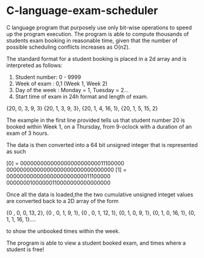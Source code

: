 # C-language-exam-scheduler
C language program that purposely use only bit-wise operations to speed up the program execution. The program is able to compute thousands of students exam booking in reasonable time, given that the number of possible scheduling conflicts increases as O(n2).

The standard format for a student booking is placed in a 2d array and is interpreted as follows:

1. Student number: 0 - 9999
2. Week of exam : 0,1 (Week 1, Week 2)
3. Day of the week : Monday = 1, Tuesday = 2...
4. Start time of exam in 24h format and length of exam.

{20, 0, 3, 9, 3}
{20, 1, 3, 9, 3},
{20, 1, 4, 16, 1},
{20, 1, 5, 15, 2}

The example in the first line provided tells us that student number 20 is booked within Week 1, on a Thursday, from 9-oclock with a duration of an exam of 3 hours.

The data is then converted into a 64 bit unsigned integer that is represented as such 

[0] = 00000000000000000000000011100000
      00000000000000000000000000000000
[1] = 00000000000000000000000011100000
      00000001000000110000000000000000
      
Once all the data is loaded,the
the two cumulative unsigned integet values are converted back to a 2D array of the form

{0 , 0, 0, 13, 2},
{0 , 0, 1, 9, 1},
{0 , 0, 1, 12, 1},
{0, 1, 0, 9, 1},
{0, 1, 0, 16, 1},
{0, 1, 1, 16, 1}....

to show the unbooked times within the week.

The program is able to view a student booked exam, and times where a student is free!
      
      




